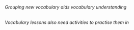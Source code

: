 ###### Grouping new vocabulary aids vocabulary understanding
###### Vocabulary lessons also need activities to practise them in 